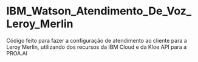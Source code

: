 # IBM_Watson_Atendimento_De_Voz_Leroy_Merlin
Código feito para fazer a configuração de atendimento ao cliente para a Leroy Merlin, utilizando dos recursos da IBM Cloud e da Kloe API para a PROA.AI
